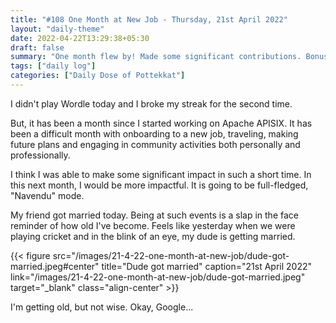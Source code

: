 ```yaml
---
title: "#108 One Month at New Job - Thursday, 21st April 2022"
layout: "daily-theme"
date: 2022-04-22T13:29:38+05:30
draft: false
summary: "One month flew by! Made some significant contributions. Bonus: Photo from my friend's marriage!"
tags: ["daily log"]
categories: ["Daily Dose of Pottekkat"]
---
```


I didn't play Wordle today and I broke my streak for the second time.

But, it has been a month since I started working on Apache APISIX. It has been a difficult month with onboarding to a new job, traveling, making future plans and engaging in community activities both personally and professionally.

I think I was able to make some significant impact in such a short time. In this next month, I would be more impactful. It is going to be full-fledged, "Navendu" mode.

My friend got married today. Being at such events is a slap in the face reminder of how old I've become. Feels like yesterday when we were playing cricket and in the blink of an eye, my dude is getting married.

{{< figure src="/images/21-4-22-one-month-at-new-job/dude-got-married.jpeg#center" title="Dude got married" caption="21st April 2022" link="/images/21-4-22-one-month-at-new-job/dude-got-married.jpeg" target="_blank" class="align-center" >}}

I'm getting old, but not wise. Okay, Google...

